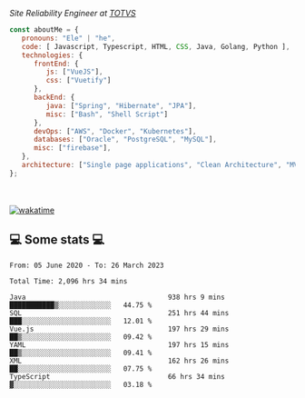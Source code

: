 <p><em>Site Reliability Engineer at <a href="https://www.totvs.com/">TOTVS</a></br>
</em></p>


```javascript
const aboutMe = {
   pronouns: "Ele" | "he",
   code: [ Javascript, Typescript, HTML, CSS, Java, Golang, Python ],
   technologies: {
      frontEnd: {
         js: ["VueJS"],
         css: ["Vuetify"]
      },
      backEnd: {
         java: ["Spring", "Hibernate", "JPA"],
         misc: ["Bash", "Shell Script"]
      },
      devOps: ["AWS", "Docker", "Kubernetes"],
      databases: ["Oracle", "PostgreSQL", "MySQL"],
      misc: ["firebase"],
   },
   architecture: ["Single page applications", "Clean Architecture", "MVC", "Microservices"],
};
```
</br></br>
[![wakatime](https://wakatime.com/badge/user/a3a8ed06-d304-4d6b-bc86-4adc418cdea7.svg)](https://wakatime.com/@a3a8ed06-d304-4d6b-bc86-4adc418cdea7)
<h2>💻 Some stats 💻</h2>

<!--START_SECTION:waka-->

```text
From: 05 June 2020 - To: 26 March 2023

Total Time: 2,096 hrs 34 mins

Java                                   938 hrs 9 mins  ███████████▒░░░░░░░░░░░░░   44.75 %
SQL                                    251 hrs 44 mins ███░░░░░░░░░░░░░░░░░░░░░░   12.01 %
Vue.js                                 197 hrs 29 mins ██▒░░░░░░░░░░░░░░░░░░░░░░   09.42 %
YAML                                   197 hrs 15 mins ██▒░░░░░░░░░░░░░░░░░░░░░░   09.41 %
XML                                    162 hrs 26 mins ██░░░░░░░░░░░░░░░░░░░░░░░   07.75 %
TypeScript                             66 hrs 34 mins  ▓░░░░░░░░░░░░░░░░░░░░░░░░   03.18 %
```

<!--END_SECTION:waka-->
